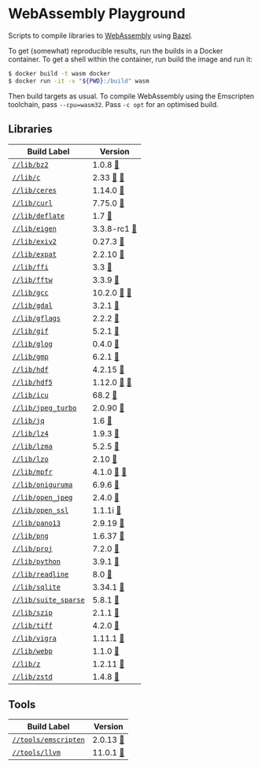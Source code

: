 # WebAssembly Playground

<!-- DO NOT EDIT README.md!

This file was auto-generated based on the template file
`cmd/write_me/write_me.tpl`. Update the template file and then re-generate
the `README.md` file by running:

$ bazel run //cmd/write_me
-->

Scripts to compile libraries to [WebAssembly] using [Bazel].

To get (somewhat) reproducible results, run the builds in a Docker container.
To get a shell within the container, run build the image and run it:

```sh
$ docker build -t wasm docker
$ docker run -it -v "${PWD}:/build" wasm
```

Then build targets as usual. To compile WebAssembly using the Emscripten
toolchain, pass `--cpu=wasm32`. Pass `-c opt` for an optimised build.

## Libraries

| Build Label | Version |
|-------------|---------|
[`//lib/bz2`](https://github.com/attilaolah/wasm/blob/main/lib/bz2/BUILD.bazel) | 1.0.8 [🔗](https://sourceware.org/pub/bzip2/bzip2-1.0.8.tar.gz)
[`//lib/c`](https://github.com/attilaolah/wasm/blob/main/lib/c/BUILD.bazel) | 2.33 [🔗](https://ftp.gnu.org/gnu/libc/glibc-2.33.tar.xz) [🔗](https://mirror.kumi.systems/gnu/libc/glibc-2.33.tar.xz)
[`//lib/ceres`](https://github.com/attilaolah/wasm/blob/main/lib/ceres/BUILD.bazel) | 1.14.0 [🔗](https://github.com/ceres-solver/ceres-solver/archive/1.14.0.tar.gz)
[`//lib/curl`](https://github.com/attilaolah/wasm/blob/main/lib/curl/BUILD.bazel) | 7.75.0 [🔗](https://curl.se/download/curl-7.75.0.tar.xz)
[`//lib/deflate`](https://github.com/attilaolah/wasm/blob/main/lib/deflate/BUILD.bazel) | 1.7 [🔗](https://github.com/ebiggers/libdeflate/archive/v1.7.tar.gz)
[`//lib/eigen`](https://github.com/attilaolah/wasm/blob/main/lib/eigen/BUILD.bazel) | 3.3.8-rc1 [🔗](https://gitlab.com/libeigen/eigen/-/archive/3.3.8-rc1/eigen-3.3.8-rc1.tar.bz2)
[`//lib/exiv2`](https://github.com/attilaolah/wasm/blob/main/lib/exiv2/BUILD.bazel) | 0.27.3 [🔗](https://exiv2.org/builds/exiv2-0.27.3-Source.tar.gz)
[`//lib/expat`](https://github.com/attilaolah/wasm/blob/main/lib/expat/BUILD.bazel) | 2.2.10 [🔗](https://github.com/libexpat/libexpat/releases/download/R_2_2_10/expat-2.2.10.tar.xz)
[`//lib/ffi`](https://github.com/attilaolah/wasm/blob/main/lib/ffi/BUILD.bazel) | 3.3 [🔗](https://github.com/libffi/libffi/releases/download/v3.3/libffi-3.3.tar.gz)
[`//lib/fftw`](https://github.com/attilaolah/wasm/blob/main/lib/fftw/BUILD.bazel) | 3.3.9 [🔗](http://www.fftw.org/fftw-3.3.9.tar.gz)
[`//lib/gcc`](https://github.com/attilaolah/wasm/blob/main/lib/gcc/BUILD.bazel) | 10.2.0 [🔗](ftp://ftp.gnu.org/gnu/gcc/gcc-10.2.0/gcc-10.2.0.tar.xz) [🔗](https://mirror.kumi.systems/gnu/gcc/gcc-10.2.0/gcc-10.2.0.tar.xz)
[`//lib/gdal`](https://github.com/attilaolah/wasm/blob/main/lib/gdal/BUILD.bazel) | 3.2.1 [🔗](https://github.com/OSGeo/gdal/releases/download/v3.2.1/gdal-3.2.1.tar.gz)
[`//lib/gflags`](https://github.com/attilaolah/wasm/blob/main/lib/gflags/BUILD.bazel) | 2.2.2 [🔗](https://github.com/gflags/gflags/archive/v2.2.2.tar.gz)
[`//lib/gif`](https://github.com/attilaolah/wasm/blob/main/lib/gif/BUILD.bazel) | 5.2.1 [🔗](https://downloads.sourceforge.net/project/giflib/giflib-5.2.1.tar.gz)
[`//lib/glog`](https://github.com/attilaolah/wasm/blob/main/lib/glog/BUILD.bazel) | 0.4.0 [🔗](https://github.com/google/glog/archive/v0.4.0.tar.gz)
[`//lib/gmp`](https://github.com/attilaolah/wasm/blob/main/lib/gmp/BUILD.bazel) | 6.2.1 [🔗](https://gmplib.org/download/gmp/gmp-6.2.1.tar.xz)
[`//lib/hdf`](https://github.com/attilaolah/wasm/blob/main/lib/hdf/BUILD.bazel) | 4.2.15 [🔗](https://support.hdfgroup.org/ftp/HDF/releases/HDF4.2.15/src/hdf-4.2.15.tar.gz)
[`//lib/hdf5`](https://github.com/attilaolah/wasm/blob/main/lib/hdf5/BUILD.bazel) | 1.12.0 [🔗](https://support.hdfgroup.org/ftp/HDF5/releases/hdf5-1.12/hdf5-1.12.0/src/hdf5-1.12.0.tar.gz) [🔗](https://hdf-wordpress-1.s3.amazonaws.com/wp-content/uploads/manual/HDF5/HDF5_1_12_0/source/hdf5-1.12.0.tar.gz)
[`//lib/icu`](https://github.com/attilaolah/wasm/blob/main/lib/icu/BUILD.bazel) | 68.2 [🔗](https://github.com/unicode-org/icu/releases/download/release-68-2/icu4c-68_2-src.tgz)
[`//lib/jpeg_turbo`](https://github.com/attilaolah/wasm/blob/main/lib/jpeg_turbo/BUILD.bazel) | 2.0.90 [🔗](https://github.com/libjpeg-turbo/libjpeg-turbo/archive/2.0.90.tar.gz)
[`//lib/jq`](https://github.com/attilaolah/wasm/blob/main/lib/jq/BUILD.bazel) | 1.6 [🔗](https://github.com/stedolan/jq/releases/download/jq-1.6/jq-1.6.tar.gz)
[`//lib/lz4`](https://github.com/attilaolah/wasm/blob/main/lib/lz4/BUILD.bazel) | 1.9.3 [🔗](https://github.com/lz4/lz4/archive/v1.9.3.tar.gz)
[`//lib/lzma`](https://github.com/attilaolah/wasm/blob/main/lib/lzma/BUILD.bazel) | 5.2.5 [🔗](https://tukaani.org/xz/xz-5.2.5.tar.xz)
[`//lib/lzo`](https://github.com/attilaolah/wasm/blob/main/lib/lzo/BUILD.bazel) | 2.10 [🔗](https://www.oberhumer.com/opensource/lzo/download/lzo-2.10.tar.gz)
[`//lib/mpfr`](https://github.com/attilaolah/wasm/blob/main/lib/mpfr/BUILD.bazel) | 4.1.0 [🔗](https://www.mpfr.org/mpfr-current/mpfr-4.1.0.tar.xz) [🔗](https://ftp.gnu.org/gnu/mpfr/mpfr-4.1.0.tar.xz)
[`//lib/oniguruma`](https://github.com/attilaolah/wasm/blob/main/lib/oniguruma/BUILD.bazel) | 6.9.6 [🔗](https://github.com/kkos/oniguruma/releases/download/v6.9.6/onig-6.9.6.tar.gz)
[`//lib/open_jpeg`](https://github.com/attilaolah/wasm/blob/main/lib/open_jpeg/BUILD.bazel) | 2.4.0 [🔗](https://github.com/uclouvain/openjpeg/archive/v2.4.0.tar.gz)
[`//lib/open_ssl`](https://github.com/attilaolah/wasm/blob/main/lib/open_ssl/BUILD.bazel) | 1.1.1i [🔗](https://www.openssl.org/source/openssl-1.1.1i.tar.gz)
[`//lib/pano13`](https://github.com/attilaolah/wasm/blob/main/lib/pano13/BUILD.bazel) | 2.9.19 [🔗](https://download.sourceforge.net/panotools/libpano13-2.9.19.tar.gz)
[`//lib/png`](https://github.com/attilaolah/wasm/blob/main/lib/png/BUILD.bazel) | 1.6.37 [🔗](https://downloads.sourceforge.net/libpng/libpng-1.6.37.tar.gz)
[`//lib/proj`](https://github.com/attilaolah/wasm/blob/main/lib/proj/BUILD.bazel) | 7.2.0 [🔗](https://download.osgeo.org/proj/proj-7.2.0.tar.gz)
[`//lib/python`](https://github.com/attilaolah/wasm/blob/main/lib/python/BUILD.bazel) | 3.9.1 [🔗](https://www.python.org/ftp/python/3.9.1/Python-3.9.1.tar.xz)
[`//lib/readline`](https://github.com/attilaolah/wasm/blob/main/lib/readline/BUILD.bazel) | 8.0 [🔗](https://ftp.gnu.org/gnu/readline/readline-8.0.tar.gz)
[`//lib/sqlite`](https://github.com/attilaolah/wasm/blob/main/lib/sqlite/BUILD.bazel) | 3.34.1 [🔗](https://www.sqlite.org/2021/sqlite-autoconf-3340100.tar.gz)
[`//lib/suite_sparse`](https://github.com/attilaolah/wasm/blob/main/lib/suite_sparse/BUILD.bazel) | 5.8.1 [🔗](https://github.com/DrTimothyAldenDavis/SuiteSparse/archive/v5.8.1.tar.gz)
[`//lib/szip`](https://github.com/attilaolah/wasm/blob/main/lib/szip/BUILD.bazel) | 2.1.1 [🔗](https://support.hdfgroup.org/ftp/lib-external/szip/2.1.1/src/szip-2.1.1.tar.gz)
[`//lib/tiff`](https://github.com/attilaolah/wasm/blob/main/lib/tiff/BUILD.bazel) | 4.2.0 [🔗](https://download.osgeo.org/libtiff/tiff-4.2.0.tar.gz)
[`//lib/vigra`](https://github.com/attilaolah/wasm/blob/main/lib/vigra/BUILD.bazel) | 1.11.1 [🔗](https://github.com/ukoethe/vigra/releases/download/Version-1-11-1/vigra-1.11.1-src.tar.gz)
[`//lib/webp`](https://github.com/attilaolah/wasm/blob/main/lib/webp/BUILD.bazel) | 1.1.0 [🔗](https://storage.googleapis.com/downloads.webmproject.org/releases/webp/libwebp-1.1.0.tar.gz)
[`//lib/z`](https://github.com/attilaolah/wasm/blob/main/lib/z/BUILD.bazel) | 1.2.11 [🔗](https://downloads.sourceforge.net/libpng/zlib-1.2.11.tar.gz)
[`//lib/zstd`](https://github.com/attilaolah/wasm/blob/main/lib/zstd/BUILD.bazel) | 1.4.8 [🔗](https://github.com/facebook/zstd/releases/download/v1.4.8/zstd-1.4.8.tar.gz)


## Tools

| Build Label | Version |
|-------------|---------|
[`//tools/emscripten`](https://github.com/attilaolah/wasm/blob/main/tools/emscripten/BUILD.bazel) | 2.0.13 [🔗](https://github.com/emscripten-core/emsdk/archive/2.0.13.tar.gz)
[`//tools/llvm`](https://github.com/attilaolah/wasm/blob/main/tools/llvm/BUILD.bazel) | 11.0.1 [🔗](https://github.com/{name}/{name}-project/releases/download/{name}org-11.0.1/clang+{name}-11.0.1-x86_64-linux-gnu-ubuntu-20.10.tar.xz)


[Bazel]: https://bazel.build
[WebAssembly]: https://webassembly.org
